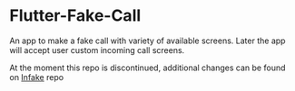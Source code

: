 # Flutter-Fake-Call
An app to make a fake call with variety of available screens. Later the app will accept user custom incoming call screens.

At the moment this repo is discontinued, additional changes can be found on [Infake](https://github.com/Chompions/Infake) repo
